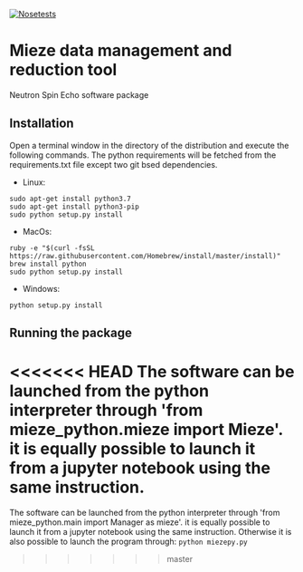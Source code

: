 [![Nosetests](https://github.com/RESEDA-MLZ/MIEZEPY/actions/workflows/miezepy_tests.yml/badge.svg)](https://github.com/RESEDA-MLZ/MIEZEPY/actions/workflows/miezepy_tests.yml)
# Mieze data management and reduction tool
Neutron Spin Echo software package

## Installation

Open a terminal window in the directory of the distribution and execute the following commands. The python requirements will be fetched from the requirements.txt file except two git bsed dependencies.

- Linux:
```
sudo apt-get install python3.7
sudo apt-get install python3-pip
sudo python setup.py install
```
        
- MacOs:
```
ruby -e "$(curl -fsSL https://raw.githubusercontent.com/Homebrew/install/master/install)"
brew install python
sudo python setup.py install
```
        
- Windows:
```
python setup.py install
```
        
## Running the package

<<<<<<< HEAD
The software can be launched from the python interpreter through 'from mieze_python.mieze import Mieze'. it is equally possible to launch it from a jupyter notebook using the same instruction. 
=======
The software can be launched from the python interpreter through 'from mieze_python.main import Manager as mieze'. it is equally possible to launch it from a jupyter notebook using the same instruction. Otherwise it is also possible to launch the program through: ```python miezepy.py```

>>>>>>> master
